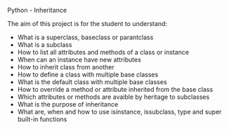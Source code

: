 Python - Inheritance

The aim of this project is for the student to understand:

* What is a superclass, baseclass or parantclass
* What is a subclass
* How to list all attributes and methods of a class or instance
* When can an instance have new attributes
* How to inherit class from another
* How to define a class with multiple base classes
* What is the default class with multiple base classes
* How to override a method or attribute inherited from the base class
* Which attributes or methods are avaible by heritage to subclasses
* What is the purpose of inheritance
* What are, when and how to use isinstance, issubclass, type and super built-in functions
